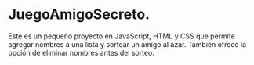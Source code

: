 # JuegoAmigoSecreto.
 Este es un pequeño proyecto en JavaScript, HTML y CSS que permite agregar nombres a una lista y sortear un amigo al azar. También ofrece la opción de eliminar nombres antes del sorteo.
